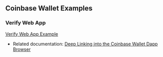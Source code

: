 Coinbase Wallet Examples
--

### Verify Web App
[Verify Web App Example](verify-webapp/)
- Related documentation: [Deep Linking into the Coinbase Wallet Dapp Browser](https://docs.cloud.coinbase.com/wallet-sdk/docs/deep-link-into-dapp-browser)